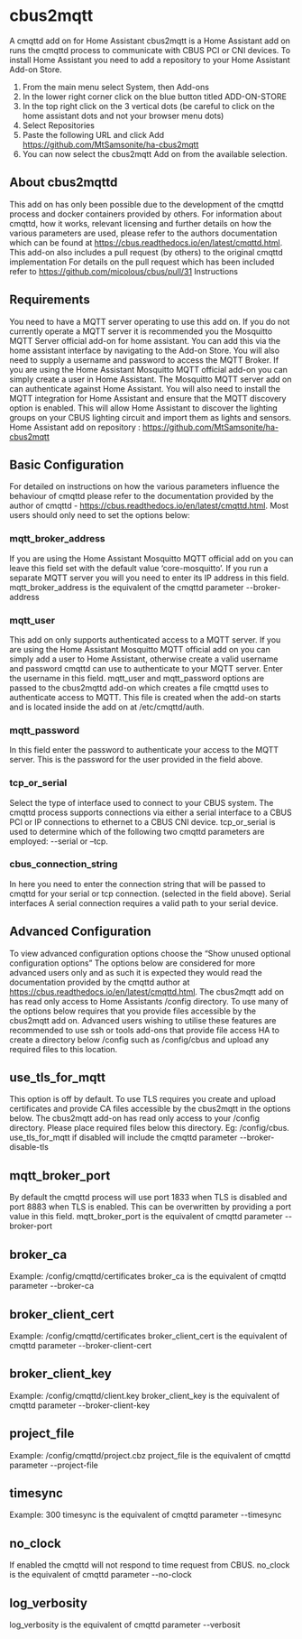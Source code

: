 # cbus2mqtt
A cmqttd add on for Home Assistant
cbus2mqtt is a Home Assistant add on runs the cmqttd process to communicate with CBUS PCI or CNI devices.
To install Home Assistant you need to add a repository to your Home Assistant Add-on Store.
1.	From the main menu select System, then Add-ons
2.	In the lower right corner click on the blue button titled ADD-ON-STORE
3.	In the top right click on the 3 vertical dots (be careful to click on the home assistant dots and not your browser menu dots)
4.	Select Repositories
5.	Paste the following URL and click Add  https://github.com/MtSamsonite/ha-cbus2mqtt
6.	You can now select the cbus2mqtt Add on from the available selection.

## About cbus2mqttd
This add on has only been possible due to the development of the cmqttd process and docker containers provided by others.  For information about cmqttd, how it works, relevant licensing and further details on how the various parameters are used, please refer to the authors documentation which can be found at https://cbus.readthedocs.io/en/latest/cmqttd.html.
This add-on also includes a pull request (by others) to the original cmqttd implementation For details on the pull request which has been included refer to https://github.com/micolous/cbus/pull/31
Instructions
## Requirements
You need to have a MQTT server operating to use this add on.  If you do not currently operate a MQTT server it is recommended you the Mosquitto MQTT Server official add-on for home assistant. You can add this via the home assistant interface by navigating to the Add-on Store.
You will also need to supply a username and password to access the MQTT Broker.  If you are using the Home Assistant Mosquitto MQTT official add-on you can simply create a user in Home Assistant. The Mosquitto MQTT server add on can authenticate against Home Assistant.
You will also need to install the MQTT integration for Home Assistant and ensure that the MQTT discovery option is enabled.  This will allow Home Assistant to discover the lighting groups on your CBUS lighting circuit and import them as lights and sensors.
Home Assistant add on repository : https://github.com/MtSamsonite/ha-cbus2mqtt
## Basic Configuration
For detailed on instructions on how the various parameters influence the behaviour of cmqttd please refer to the documentation provided by the author of cmqttd - https://cbus.readthedocs.io/en/latest/cmqttd.html.
Most users should only need to set the options below:
### mqtt_broker_address
If you are using the Home Assistant Mosquitto MQTT official add on you can leave this field set with the default value ‘core-mosquitto’.   If you run a separate MQTT server you will you need to enter its IP address in this field.
mqtt_broker_address is the equivalent of the cmqttd parameter --broker-address
### mqtt_user
This add on only supports authenticated access to a MQTT server.  If you are using the Home Assistant Mosquitto MQTT official add on you can simply add a user to Home Assistant, otherwise create a valid username and password cmqttd can use to authenticate to your MQTT server.
Enter the username in this field.
mqtt_user and mqtt_password options are passed to the cbus2mqttd add-on which creates a file cmqttd uses to authenticate access to MQTT.  This file is created when the add-on starts and is located inside the add on at /etc/cmqttd/auth.
### mqtt_password
In this field enter the password to authenticate your access to the MQTT server.   This is the password for the user provided in the field above.
### tcp_or_serial
Select the type of interface used to connect to your CBUS system.  The cmqttd process supports connections via either a serial interface to a CBUS PCI or IP connections to ethernet to a CBUS CNI device.
tcp_or_serial is used to determine which of the following two cmqttd parameters are employed: --serial or –tcp.
### cbus_connection_string
In here you need to enter the connection string that will be passed to cmqttd for your serial or tcp connection. (selected in the field above).
Serial interfaces
A serial connection requires a valid path to your serial device.

## Advanced Configuration
To view advanced configuration options choose the “Show unused optional configuration options”
The options below are considered for more advanced users only and as such it is expected they would read the documentation provided by the cmqttd author at https://cbus.readthedocs.io/en/latest/cmqttd.html.
The cbus2mqtt add on has read only access to Home Assistants /config directory.   To use many of the options below requires that you provide files accessible by the cbus2mqtt add on.  Advanced users wishing to utilise these features are recommended to use ssh or tools add-ons that provide file access HA to create a directory below /config such as /config/cbus and upload any required files to this location.
## use_tls_for_mqtt
This option is off  by default.  To use TLS requires you create and upload certificates  and provide CA files accessible by the cbus2mqtt in the options below.   The cbus2mqtt add-on has read only access to your /config directory.  Please place required files below this directory. Eg: /config/cbus.
use_tls_for_mqtt if disabled will include the cmqttd parameter --broker-disable-tls
## mqtt_broker_port
By default the cmqttd process will use port 1833 when TLS is disabled and port 8883 when TLS is enabled.  This can be overwritten by providing a port value in this field.
mqtt_broker_port is the equivalent of cmqttd parameter --broker-port
## broker_ca
Example: /config/cmqttd/certificates
broker_ca is the equivalent of cmqttd parameter --broker-ca
## broker_client_cert
Example: /config/cmqttd/certificates
broker_client_cert is the equivalent of cmqttd parameter --broker-client-cert
## broker_client_key
Example: /config/cmqttd/client.key
broker_client_key is the equivalent of cmqttd parameter --broker-client-key
## project_file
Example: /config/cmqttd/project.cbz
project_file is the equivalent of cmqttd parameter --project-file
## timesync
Example: 300
timesync is the equivalent of cmqttd parameter --timesync
## no_clock
If enabled the cmqttd will not respond to time request from CBUS.
no_clock is the equivalent of cmqttd parameter --no-clock
## log_verbosity
log_verbosity is the equivalent of cmqttd parameter --verbosit
